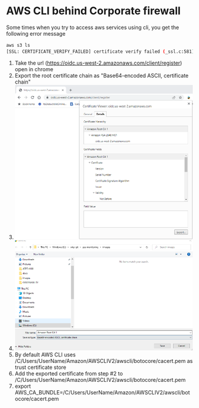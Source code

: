 # AWS CLI behind Corporate firewall
Some times when you try to access aws services using cli, you get the following error message
```bash
aws s3 ls
[SSL: CERTIFICATE_VERIFY_FAILED] certificate verify failed (_ssl.c:581)
```
1. Take the url (https://oidc.us-west-2.amazonaws.com/client/register) open in chrome 
2. Export the root certificate chain as "Base64-encoded ASCII, certificate chain"
3. ![Export](images/aws-root-cert.png)
4. ![Save](images/aws-root-chain.png)
5. By default AWS CLI uses /C/Users/UserName/Amazon/AWSCLIV2/awscli/botocore/cacert.pem as trust certificate store
6. Add the exported certificate from step #2 to /C/Users/UserName/Amazon/AWSCLIV2/awscli/botocore/cacert.pem
7. export AWS_CA_BUNDLE=/C/Users/UserName/Amazon/AWSCLIV2/awscli/botocore/cacert.pem
